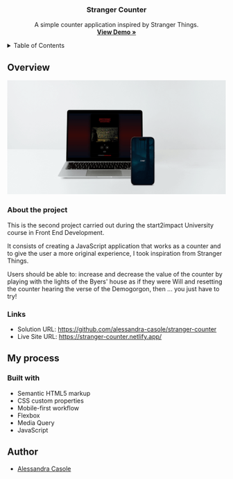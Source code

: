 <h3 align="center">Stranger Counter</h3>
<p align="center">A simple counter application inspired by Stranger Things.
  <br>
  <a href="https://github.com/othneildrew/Best-README-Template"><strong>View Demo »</strong></a>
</p>

<!-- TABLE OF CONTENTS -->
<details>
  <summary>Table of Contents</summary>
  <ol>
    <li>
      <a href="#overview">Overview</a>
      <ul>
        <li><a href="#about-the-project">About The Project</a></li>
        <li><a href="#links">Links</a></li>
      </ul>
    </li>
    <li>
      <a href="#my-process">My Process</a>
      <ul>
        <li><a href="#built-with">Built With</a></li>
      </ul>
    </li>
    <li><a href="#author">Author</a></li>
  </ol>
</details>

## Overview

![](./assets/img/og-image.png)

### About the project

This is the second project carried out during the start2impact University course in Front End Development. 


It consists of creating a JavaScript application that works as a counter and to give the user a more original experience, I took inspiration from Stranger Things.

Users should be able to: increase and decrease the value of the counter by playing with the lights of the Byers' house as if they were Will and resetting the counter hearing the verse of the Demogorgon, then ... you just have to try!

### Links

- Solution URL: https://github.com/alessandra-casole/stranger-counter
- Live Site URL: https://stranger-counter.netlify.app/

## My process

### Built with

- Semantic HTML5 markup
- CSS custom properties
- Mobile-first workflow
- Flexbox
- Media Query
- JavaScript

## Author

- <a href="https://www.alessandracasole-dev.com">Alessandra Casole</a>

